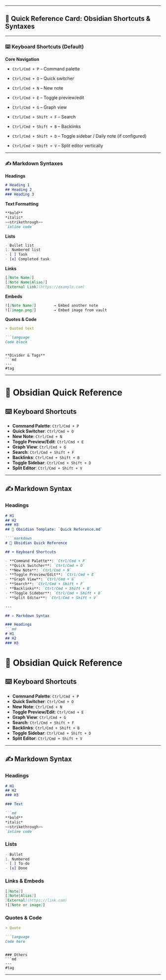 
---

## 📌 **Quick Reference Card: Obsidian Shortcuts & Syntaxes**

---

### ⌨️ **Keyboard Shortcuts (Default)**

**Core Navigation**

- `Ctrl/Cmd + P` – Command palette
    
- `Ctrl/Cmd + O` – Quick switcher
    
- `Ctrl/Cmd + N` – New note
    
- `Ctrl/Cmd + E` – Toggle preview/edit
    
- `Ctrl/Cmd + G` – Graph view
    
- `Ctrl/Cmd + Shift + F` – Search
    
- `Ctrl/Cmd + Shift + B` – Backlinks
    
- `Ctrl/Cmd + Shift + D` – Toggle sidebar / Daily note (if configured)
    
- `Ctrl/Cmd + Shift + V` – Split editor vertically
    

---

### ✍️ **Markdown Syntaxes**

**Headings**

```md
# Heading 1
## Heading 2
### Heading 3
```

**Text Formatting**

```md
**bold**
*italic*
~~strikethrough~~
`inline code`
```

**Lists**

```md
- Bullet list
1. Numbered list
- [ ] Task
- [x] Completed task
```

**Links**

```md
[[Note Name]]
[[Note Name|Alias]]
[External Link](https://example.com)
```

**Embeds**

```md
![[Note Name]]        → Embed another note
![[image.png]]        → Embed image from vault
```

**Quotes & Code**

````md
> Quoted text

```language
Code block
````

````

**Divider & Tags**
```md
---
#tag
````

---
# 🧠 Obsidian Quick Reference

## ⌨️ Keyboard Shortcuts

- **Command Palette**: `Ctrl/Cmd + P`  
- **Quick Switcher**: `Ctrl/Cmd + O`  
- **New Note**: `Ctrl/Cmd + N`  
- **Toggle Preview/Edit**: `Ctrl/Cmd + E`  
- **Graph View**: `Ctrl/Cmd + G`  
- **Search**: `Ctrl/Cmd + Shift + F`  
- **Backlinks**: `Ctrl/Cmd + Shift + B`  
- **Toggle Sidebar**: `Ctrl/Cmd + Shift + D`  
- **Split Editor**: `Ctrl/Cmd + Shift + V`  

---

## ✍️ Markdown Syntax

### Headings
```md
# H1
## H2
### H3
## 📝 Obsidian Template: `Quick Reference.md`

````markdown
# 🧠 Obsidian Quick Reference

## ⌨️ Keyboard Shortcuts

- **Command Palette**: `Ctrl/Cmd + P`  
- **Quick Switcher**: `Ctrl/Cmd + O`  
- **New Note**: `Ctrl/Cmd + N`  
- **Toggle Preview/Edit**: `Ctrl/Cmd + E`  
- **Graph View**: `Ctrl/Cmd + G`  
- **Search**: `Ctrl/Cmd + Shift + F`  
- **Backlinks**: `Ctrl/Cmd + Shift + B`  
- **Toggle Sidebar**: `Ctrl/Cmd + Shift + D`  
- **Split Editor**: `Ctrl/Cmd + Shift + V`  

---

## ✍️ Markdown Syntax

### Headings
```md
# H1
## H2
### H3
````

# 🧠 Obsidian Quick Reference

## ⌨️ Keyboard Shortcuts

- **Command Palette**: `Ctrl/Cmd + P`  
- **Quick Switcher**: `Ctrl/Cmd + O`  
- **New Note**: `Ctrl/Cmd + N`  
- **Toggle Preview/Edit**: `Ctrl/Cmd + E`  
- **Graph View**: `Ctrl/Cmd + G`  
- **Search**: `Ctrl/Cmd + Shift + F`  
- **Backlinks**: `Ctrl/Cmd + Shift + B`  
- **Toggle Sidebar**: `Ctrl/Cmd + Shift + D`  
- **Split Editor**: `Ctrl/Cmd + Shift + V`  

---

## ✍️ Markdown Syntax

### Headings
```md
# H1
## H2
### H3

### Text

```md
**bold**
*italic*
~~strikethrough~~
`inline code`
```

### Lists

```md
- Bullet
1. Numbered
- [ ] To-do
- [x] Done
```

### Links & Embeds

```md
[[Note]]
[[Note|Alias]]
[External](https://link.com)
![[Note or image]]
```

### Quotes & Code

````md
> Quote

```language
Code here
````

````

### Others
```md
---
#tag
````

---
